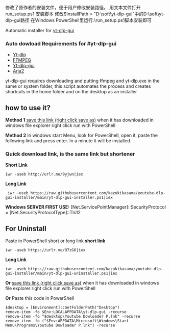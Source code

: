 修改了原作者的安装文件，便于用户修改安装路径。
用文本文件打开run_setup.ps1 安装脚本
修改$InstallPath = "D:\soft\yt-dlp-gui"中的D:\soft\yt-dlp-gui路径
在Windows PowerShell里运行.\run_setup.ps1脚本安装即可


Automatic installer for [yt-dlp-gui](https://github.com/kannagi0303/yt-dlp-gui)
### Auto dowload Requirements for #yt-dlp-gui

-   [Yt-dlp](https://github.com/yt-dlp/yt-dlp)
-   [FFMPEG](https://ffmpeg.org/download.html#build-windows)
-  [Yt-dlp-gui](https://github.com/kannagi0303/yt-dlp-gui)
-  [Aria2](https://github.com/aria2/aria2)

yt-dlp-gui requires downloading and putting ffmpeg and yt-dlp.exe in the same or system folder, this script automates the process and creates shortcuts in the home folder and on the desktop as an installer
## how to use it?
**Method 1**
[save this link (right click save as)](https://raw.githubusercontent.com/kazukikasama/youtube-dlp-gui-installer/main/yt-dlp-gui-installer.ps1) 
when it has downloaded in windows file explorer right click run with PowerShell

**Method 2**
In windows start Menu, look for PowerShell, open it, paste the following link and press enter. In a minute it will be installed.
### Quick download link, is the same link but shortener
**Short Link**

    iwr -useb http://urlr.me/9yjwn|iex

**Long Link**
   

     iwr -useb https://raw.githubusercontent.com/kazukikasama/youtube-dlp-gui-installer/main/yt-dlp-gui-installer.ps1|iex

**Windows SERVER FIRST USE:**
    [Net.ServicePointManager]::SecurityProtocol = [Net.SecurityProtocolType]::Tls12
    
## For Uninstall
Paste in PowerShell short or long link
**short link**

    iwr -useb https://urlr.me/97zG6|iex

**Long Link**

    iwr -useb https://raw.githubusercontent.com/kazukikasama/youtube-dlp-gui-installer/main/yt-dlp-gui-uninstaller.ps1|iex
   
**Or**
[save this link (right click save as)](https://raw.githubusercontent.com/kazukikasama/youtube-dlp-gui-installer/main/yt-dlp-gui-uninstaller.ps1) when it has downloaded in windows file explorer right click run with PowerShell

**Or** 
Paste this code in PowerShell

    $desktop = [Environment]::GetFolderPath("Desktop")
    remove-item -fo $Env:LOCALAPPDATA\yt-dlp-gui -recurse
    remove-item -fo "$desktop\Youtube Dowloader P.lnk" -recurse
    remove-item -fo ("$Env:APPDATA\Microsoft\Windows\Start Menu\Programs\Youtube Dowloader P.lnk") -recurse
